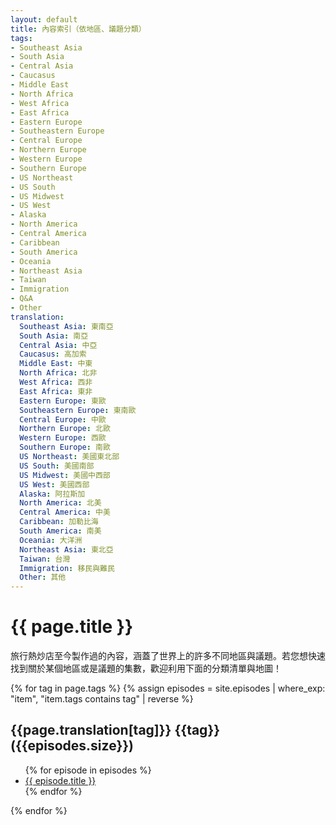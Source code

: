 ```yaml
---
layout: default
title: 內容索引（依地區、議題分類）
tags:
- Southeast Asia
- South Asia
- Central Asia
- Caucasus
- Middle East
- North Africa
- West Africa
- East Africa
- Eastern Europe
- Southeastern Europe
- Central Europe
- Northern Europe
- Western Europe
- Southern Europe
- US Northeast
- US South
- US Midwest
- US West
- Alaska
- North America
- Central America
- Caribbean
- South America
- Oceania
- Northeast Asia
- Taiwan
- Immigration
- Q&A
- Other
translation:
  Southeast Asia: 東南亞
  South Asia: 南亞
  Central Asia: 中亞
  Caucasus: 高加索
  Middle East: 中東
  North Africa: 北非
  West Africa: 西非
  East Africa: 東非
  Eastern Europe: 東歐
  Southeastern Europe: 東南歐
  Central Europe: 中歐
  Northern Europe: 北歐
  Western Europe: 西歐
  Southern Europe: 南歐
  US Northeast: 美國東北部
  US South: 美國南部
  US Midwest: 美國中西部
  US West: 美國西部
  Alaska: 阿拉斯加
  North America: 北美
  Central America: 中美
  Caribbean: 加勒比海
  South America: 南美
  Oceania: 大洋洲
  Northeast Asia: 東北亞
  Taiwan: 台灣
  Immigration: 移民與難民
  Other: 其他
---
```

<div class="page-content">

<h1>{{ page.title }}</h1>
<p>旅行熱炒店至今製作過的內容，涵蓋了世界上的許多不同地區與議題。若您想快速找到關於某個地區或是議題的集數，歡迎利用下面的分類清單與地圖！</p>

{% for tag in page.tags %}
  {% assign episodes = site.episodes | where_exp: "item", "item.tags contains tag" | reverse %}
  <h2>{{page.translation[tag]}} {{tag}} ({{episodes.size}})</h2>
  <ul>
  {% for episode in episodes %}
    <li><a href="{{ episode.url }}">{{ episode.title }}</a></li>
  {% endfor %}
  </ul>
{% endfor %}

</div>